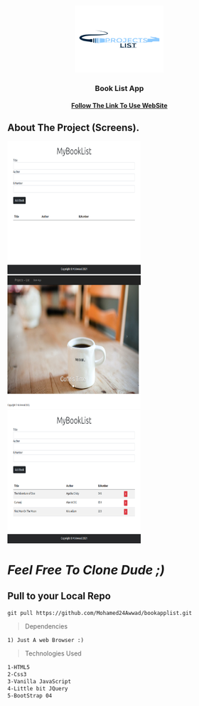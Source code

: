 
<!-- PROJECT LOGO -->
<p align="center">
  <a href="img/logo.png">
    <img src="img/logo.png" alt="Logo" width="200" height="150">
  </a>

  <h3 align="center">Book List App </h3>
  <h4 align="center"><a href="https://mohamed24awwad.github.io/bookapplist/.">Follow The Link To Use WebSite</a></h4>
  


  <!-- About The Project-->
## About The Project (Screens).

<a href="img/BookImg.png">
    <img src="img/BookImg.png" alt="Logo" width="300" height="300">
  </a>
  <a href="img/landingPage.png">
    <img src="img/landingPage.png" alt="Logo" width="300" height="300">
  </a>
  </a>
  <a href="img/bookadded.png">
    <img src="img/bookadded.png" alt="Logo" width="300" height="300">
  </a>
  

  
  _Feel Free To Clone Dude ;)_ 
==============================
Pull to your Local Repo 
-----------------------
```
git pull https://github.com/Mohamed24Awwad/bookapplist.git 

```


>Dependencies
```
1) Just A web Browser :)
```

>Technologies Used
```
1-HTML5
2-Css3
3-Vanilla JavaScript
4-Little bit JQuery 
5-BootStrap 04
```
  

